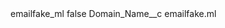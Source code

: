 <?xml version="1.0" encoding="UTF-8"?>
<CustomMetadata xmlns="http://soap.sforce.com/2006/04/metadata" xmlns:xsi="http://www.w3.org/2001/XMLSchema-instance" xmlns:xsd="http://www.w3.org/2001/XMLSchema">
    <label>emailfake_ml</label>
    <protected>false</protected>
    <values>
        <field>Domain_Name__c</field>
        <value xsi:type="xsd:string">emailfake.ml</value>
    </values>
</CustomMetadata>
